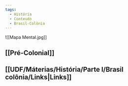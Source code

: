 ```yaml
---
tags:
  - História
  - Conteudo
  - Brasil-Colônia
---
```



![[Mapa Mental.jpg]]
## [[Pré-Colonial]]
## [[UDF/Máterias/História/Parte I/Brasil colônia/Links|Links]]
![]()